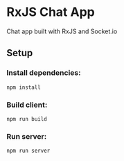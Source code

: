 # RxJS Chat App

Chat app built with RxJS and Socket.io

## Setup

### Install dependencies:
```
npm install
```

### Build client:
```
npm run build
```

### Run server:
```
npm run server
```